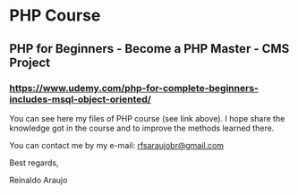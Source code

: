 # PHP Course
## PHP for Beginners - Become a PHP Master - CMS Project
### https://www.udemy.com/php-for-complete-beginners-includes-msql-object-oriented/

You can see here my files of PHP course (see link above).
I hope share the knowledge got in the course and to improve the methods learned there.


You can contact me by my e-mail:
rfsaraujobr@gmail.com

Best regards,

Reinaldo Araujo
